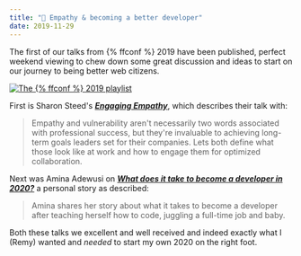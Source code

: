 ```yaml
---
title: "🍿 Empathy & becoming a better developer"
date: 2019-11-29
---
```


The first of our talks from {% ffconf %} 2019 have been published, perfect weekend viewing to chew down some great discussion and ideas to start on our journey to being better web citizens.

[![The {% ffconf %} 2019 playlist](/images/articles/2019-talks-1.jpg)](https://www.youtube.com/playlist?list=PLXmT1r4krsTrR6khetJSVQqulyFbxmZNG)

First is Sharon Steed's [***Engaging Empathy***](https://www.youtube.com/watch?v=MW7H0swnxyU&list=PLXmT1r4krsTrR6khetJSVQqulyFbxmZNG&index=2), which describes their talk with:

> Empathy and vulnerability aren't necessarily two words associated with professional success, but they're invaluable to achieving long-term goals leaders set for their companies. Lets both define what those look like at work and how to engage them for optimized collaboration.

Next was Amina Adewusi on [***What does it take to become a developer in 2020?***](https://www.youtube.com/watch?v=FvgGcXuvLPs&list=PLXmT1r4krsTrR6khetJSVQqulyFbxmZNG&index=3) a personal story as described:

> Amina shares her story about what it takes to become a developer after teaching herself how to code, juggling a full-time job and baby.

Both these talks we excellent and well received and indeed exactly what I (Remy) wanted and _needed_ to start my own 2020 on the right foot.
